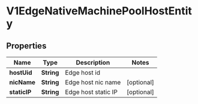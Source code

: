 # V1EdgeNativeMachinePoolHostEntity

## Properties
Name | Type | Description | Notes
------------ | ------------- | ------------- | -------------
**hostUid** | **String** | Edge host id | 
**nicName** | **String** | Edge host nic name |  [optional]
**staticIP** | **String** | Edge host static IP |  [optional]

